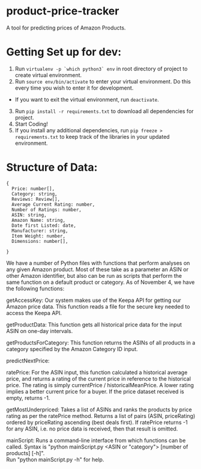 # product-price-tracker
A tool for predicting prices of Amazon Products.

# Getting Set up for dev:
1. Run ``virtualenv -p `which python3` env`` in root directory of project to create virtual environment.
2. Run `source env/bin/activate` to enter your virtual environment. Do this every time you wish to enter it for development.
  * If you want to exit the virtual environment, run `deactivate`.
3. Run `pip install -r requirements.txt` to download all dependencies for project.
4. Start Coding!
5. If you install any additional dependencies, run `pip freeze > requirements.txt` to keep track of the libraries in your updated environment.

# Structure of Data:

```
{ 
  Price: number[],
  Category: string,
  Reviews: Review[],
  Average Current Rating: number,
  Number of Ratings: number,
  ASIN: string,
  Amazon Name: string,
  Date first Listed: date,
  Manufacturer: string,
  Item Weight: number,
  Dimensions: number[],

}
```

We have a number of Python files with functions that perform analyses on
 any given Amazon product. Most of these take as a parameter an ASIN or other
 Amazon identifier, but also can be run as scripts that perform the same
 function on a default product or category.
As of November 4, we have the following functions:

getAccessKey:
	Our system makes use of the Keepa API for getting our Amazon price data.
	This function reads a file for the secure key needed to access the
	 Keepa API.

getProductData:
	This function gets all historical price data for the input ASIN
	 on one-day intervals.

getProductsForCategory:
	This function returns the ASINs of all products in a category specified
	 by the Amazon Category ID input.

predictNextPrice:


ratePrice:
	For the ASIN input, this function calculated a historical average price,
	 and returns a rating of the current price in reference to the historical
	 price. The rating is simply currentPrice / historicalMeanPrice. A lower
	 rating implies a better current price for a buyer.
	If the price dataset received is empty, returns -1.

getMostUnderpriced:
	Takes a list of ASINs and ranks the products by price rating as per the
	 ratePrice method. Returns a list of pairs (ASIN, priceRating) ordered
	 by priceRating ascending (best deals first). If ratePrice returns -1
	 for any ASIN, i.e. no price data is received, then that result is omitted.

mainScript:
	Runs a command-line interface from which functions can be called.
	Syntax is "python mainScript.py <command> <ASIN or "category"> <time period> [number of products] [-h]".  
	Run "python mainScript.py -h" for help. 
